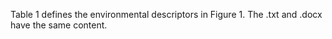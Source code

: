 Table 1 defines the environmental descriptors in Figure 1. The .txt and .docx have the same content.
